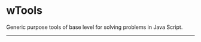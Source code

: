 # wTools

Generic purpose tools of base level for solving problems in Java Script.

_ _ _ _ _ _
















































































